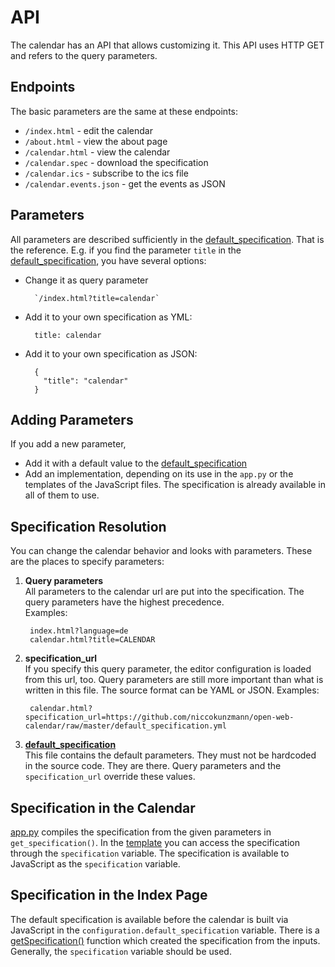 # API

The calendar has an API that allows customizing it.
This API uses HTTP GET and refers to the query parameters.

## Endpoints

The basic parameters are the same at these endpoints:

- `/index.html` - edit the calendar
- `/about.html` - view the about page
- `/calendar.html` - view the calendar
- `/calendar.spec` - download the specification
- `/calendar.ics` - subscribe to the ics file
- `/calendar.events.json` - get the events as JSON

## Parameters

All parameters are described sufficiently in the [default_specification].
That is the reference.
E.g. if you find the parameter `title` in the [default_specification],
you have several options:

- Change it as query parameter

        `/index.html?title=calendar`

- Add it to your own specification as YML:

        title: calendar

- Add it to your own specification as JSON:

        {
          "title": "calendar"
        }


## Adding Parameters

If you add a new parameter,

- Add it with a default value to the [default_specification]
- Add an implementation, depending on its use in the `app.py` or the templates
  of the JavaScript files.
  The specification is already available in all of them to use.

## Specification Resolution

You can change the calendar behavior and looks with parameters.
These are the places to specify parameters:

1. **Query parameters**  
    All parameters to the calendar url are put into the specification.
    The query parameters have the highest precedence.  
    Examples:

        index.html?language=de
        calendar.html?title=CALENDAR

2. **specification_url**  
    If you specify this query parameter, the editor configuration is loaded from
    this url, too.
    Query parameters are still more important than what is written
    in this file.
    The source format can be YAML or JSON.
    Examples:

        calendar.html?specification_url=https://github.com/niccokunzmann/open-web-calendar/raw/master/default_specification.yml

3. **[default_specification]**  
    This file contains the default parameters.
    They must not be hardcoded in the source code. They are there.
    Query parameters and the `specification_url` override these values.

## Specification in the Calendar

[app.py](https://github.com/niccokunzmann/open-web-calendar/blob/85a72dab4561e250aec69b5ad7c3de074eefa1e8/app.py#L81) compiles the specification from the given parameters in `get_specification()`.
In the [template](https://github.com/niccokunzmann/open-web-calendar/blob/85a72dab4561e250aec69b5ad7c3de074eefa1e8/templates/calendars/dhtmlx.html#L23) you can access the specification through the `specification` variable.
The specification is available to JavaScript as the `specification` variable.

## Specification in the Index Page

The default specification is available before the calendar is built via JavaScript in the
`configuration.default_specification` variable.
There is a [getSpecification()](https://github.com/niccokunzmann/open-web-calendar/blob/85a72dab4561e250aec69b5ad7c3de074eefa1e8/static/js/index.js#L93) function which created the
specification from the inputs.
Generally, the `specification` variable should be used.

[default_specification]: https://github.com/niccokunzmann/open-web-calendar/blob/master/default_specification.yml
